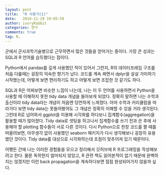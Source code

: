 ```yaml
---
layout: post
title:  "R 사용기(1)"
date:   2019-11-29 19:05:59
author: ivoryRabbit
categories: 연구
comments: true
tag: R, 
---
```


군에서 군사과학기술병으로 근무하면서 많은 것들을 얻어가는 중이다. 가장 큰 성과는 SQL과 R 언어를 습득했다는 점이다. 

Python에서 pandas를 깊게 사용했던 적이 있어서 그런지, R의 데이터프레임 구조를 처음 다룰때는 굉장히 익숙한 향기가 났다. 코드를 계속 짜면서 dplyr을 살살 가미하기 시작했는데, 어떻게 보면 편리하기도 하고 어떻게 보면 조잡한 것 같기도 하다.

SQL과 R은 어찌보면 비슷한 느낌이 나는데, 나는 이 두 언어를 사용하면서 Python을 사용할 때 이해하지 못한 tidy data 개념을 돌아보게 되었다. 정확히 말하면 나는 수학과 출신이라 tidy data라는 개념이 처음엔 당연하게 느껴졌다. 아마 수학과 커리큘럼을 따라가다 보면 tidy data는 못들어봤어도 그 개념은 정확히 이해할 수 있을 거라 생각된다. 그런데 R로 넘어와서 ggplot을 이용해 시각화를 하다보니 집계함수(aggregation)을 활용할 때가 많아졌다. Tidy data로 셋팅을 하고나서 집계함수를 쓰기 전과 쓴 후에 사용해야 할 plotting 함수들이 서로 다른 것이다. 다시 Python으로 한창 코드를 짤 때를 떠올려보면, 아무생각 없이 사용했던 seaborn 패키지가 다시 생각해보니 굉장히 유용했던 것이다. Tidy data를 대상으로 시각화하는데 초점이 맞추어져 있기 때문이다.

어쨌든 간에 나는 이러한 경험들을 모으고 정리해서 깃허브에 R 프로그래밍을 작성해보려고 한다. 물론 독학한지 얼마되지 않았고, R 관련 책도 읽어본적이 없기 때문에 완벽하지는 않겠지만 이런 back propagation을 계속하다보면 점점 완성되어가지 않을까 싶다.
